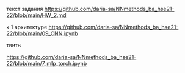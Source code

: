 текст задания https://github.com/daria-sa/NNmethods_ba_hse21-22/blob/main/HW_2.md


к 1 архитектуре https://github.com/daria-sa/NNmethods_ba_hse21-22/blob/main/09_CNN.ipynb

твиты

https://github.com/daria-sa/NNmethods_ba_hse21-22/blob/main/7_mlp_torch.ipynb
